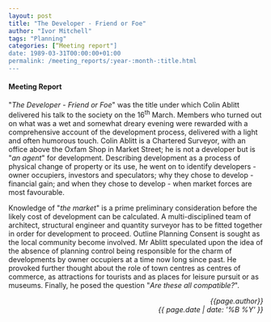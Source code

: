 ```yaml
---
layout: post
title: "The Developer - Friend or Foe"
author: "Ivor Mitchell"
tags: "Planning"
categories: [“Meeting report"]
date: 1989-03-31T00:00:00+01:00
permalink: /meeting_reports/:year-:month-:title.html
---
```

#### Meeting Report ####

"*The Developer - Friend or Foe*" was the title under which Colin Ablitt delivered his talk to the society on the 16<sup>th</sup> March. Members who turned out on what was a wet and somewhat dreary evening were rewarded with a comprehensive account of the development process, delivered with a light and often humorous touch. Colin Ablitt is a Chartered Surveyor, with an office above the Oxfam Shop in Market Street; he is not a developer but is "*an agent*" for development. Describing development as a process of physical change of property or its use, he went on to identify developers - owner occupiers, investors and speculators; why they chose to develop - financial gain; and when they chose to develop - when market forces are most favourable. 

Knowledge of "*the market*" is a prime preliminary consideration before the likely cost of development can be calculated. A multi-disciplined team of architect, structural engineer and quantity surveyor has to be fitted together in order for development to proceed. Outline Planning Consent is sought as the local community become involved. Mr Ablitt speculated upon the idea of the absence of planning control being responsible for the charm of developments by owner occupiers at a time now long since past. He provoked further thought about the role of town centres as centres of commerce, as attractions for tourists and as places for leisure pursuit or as museums. Finally, he posed the question "*Are these all compatible?*". 

<p align="right"><i> {{page.author}} <br> {{ page.date | date: '%B %Y' }} </i></p>
